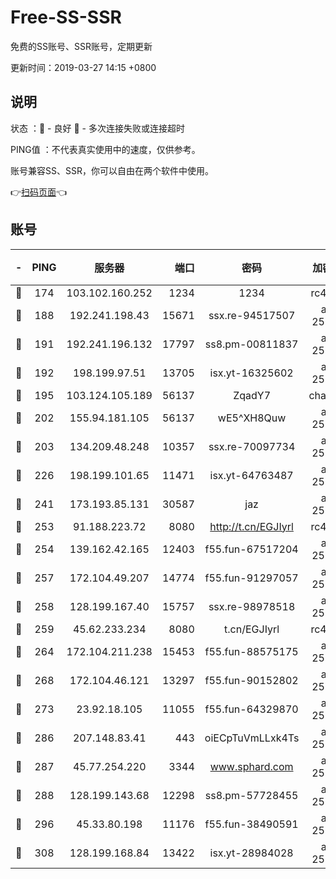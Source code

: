 # Free-SS-SSR

免费的SS账号、SSR账号，定期更新

更新时间：2019-03-27 14:15 +0800

## 说明

状态     ：🙂 - 良好 🙁 - 多次连接失败或连接超时

PING值   ：不代表真实使用中的速度，仅供参考。

账号兼容SS、SSR，你可以自由在两个软件中使用。

👉[扫码页面](https://liesauer.github.io/Free-SS-SSR/)👈

## 账号

|-|PING|服务器|端口|密码|加密方式|区域|
|:----:|:----:|:-----:|-----:|:----:|:----:|:----:|
|🙂|174|103.102.160.252|1234|1234|rc4-md5|JP|
|🙂|188|192.241.198.43|15671|ssx.re-94517507|aes-256-cfb|US|
|🙂|191|192.241.196.132|17797|ss8.pm-00811837|aes-256-cfb|US|
|🙂|192|198.199.97.51|13705|isx.yt-16325602|aes-256-cfb|US|
|🙂|195|103.124.105.189|56137|ZqadY7|chacha20|US|
|🙂|202|155.94.181.105|56137|wE5^XH8Quw|aes-256-cfb|US|
|🙂|203|134.209.48.248|10357|ssx.re-70097734|aes-256-cfb|US|
|🙂|226|198.199.101.65|11471|isx.yt-64763487|aes-256-cfb|US|
|🙂|241|173.193.85.131|30587|jaz|aes-256-cfb|US|
|🙂|253|91.188.223.72|8080|http://t.cn/EGJIyrl|rc4-md5|RU|
|🙂|254|139.162.42.165|12403|f55.fun-67517204|aes-256-cfb|SG|
|🙂|257|172.104.49.207|14774|f55.fun-91297057|aes-256-cfb|SG|
|🙂|258|128.199.167.40|15757|ssx.re-98978518|aes-256-cfb|SG|
|🙂|259|45.62.233.234|8080|t.cn/EGJIyrl|rc4-md5|CA|
|🙂|264|172.104.211.238|15453|f55.fun-88575175|aes-256-cfb|US|
|🙂|268|172.104.46.121|13297|f55.fun-90152802|aes-256-cfb|SG|
|🙂|273|23.92.18.105|11055|f55.fun-64329870|aes-256-cfb|US|
|🙂|286|207.148.83.41|443|oiECpTuVmLLxk4Ts|aes-256-cfb|AU|
|🙂|287|45.77.254.220|3344|www.sphard.com|aes-256-cfb|SG|
|🙂|288|128.199.143.68|12298|ss8.pm-57728455|aes-256-cfb|SG|
|🙂|296|45.33.80.198|11176|f55.fun-38490591|aes-256-cfb|US|
|🙂|308|128.199.168.84|13422|isx.yt-28984028|aes-256-cfb|SG|

